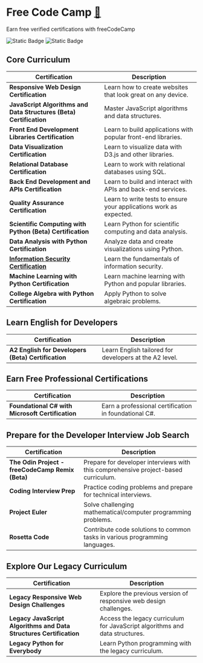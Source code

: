 # Free Code Camp [🔗](https://www.freecodecamp.org/learn/)

Earn free verified certifications with freeCodeCamp

![Static Badge](https://img.shields.io/badge/Mr.CloudExplorer-blue)
![Static Badge](https://img.shields.io/badge/Free_Code_Camp-Solution-Blue) 

## Core Curriculum
| Certification                                    | Description                                              |
|--------------------------------------------------|----------------------------------------------------------|
| **Responsive Web Design Certification**          | Learn how to create websites that look great on any device. |
| **JavaScript Algorithms and Data Structures (Beta) Certification** | Master JavaScript algorithms and data structures.         |
| **Front End Development Libraries Certification** | Learn to build applications with popular front-end libraries. |
| **Data Visualization Certification**             | Learn to visualize data with D3.js and other libraries.  |
| **Relational Database Certification**            | Learn to work with relational databases using SQL.       |
| **Back End Development and APIs Certification**  | Learn to build and interact with APIs and back-end services. |
| **Quality Assurance Certification**              | Learn to write tests to ensure your applications work as expected. |
| **Scientific Computing with Python (Beta) Certification** | Learn Python for scientific computing and data analysis.  |
| **Data Analysis with Python Certification**      | Analyze data and create visualizations using Python.      |
|[**Information Security Certification**](<Information Security Certification/Information_security.md>)           | Learn the fundamentals of information security.           |
| **Machine Learning with Python Certification**   | Learn machine learning with Python and popular libraries. |
| **College Algebra with Python Certification**    | Apply Python to solve algebraic problems.                 |

## Learn English for Developers

| Certification                                    | Description                                              |
|--------------------------------------------------|----------------------------------------------------------|
| **A2 English for Developers (Beta) Certification** | Learn English tailored for developers at the A2 level.    |

## Earn Free Professional Certifications

| Certification                                    | Description                                              |
|--------------------------------------------------|----------------------------------------------------------|
| **Foundational C# with Microsoft Certification** | Earn a professional certification in foundational C#.     |

## Prepare for the Developer Interview Job Search

| Certification                                    | Description                                              |
|--------------------------------------------------|----------------------------------------------------------|
| **The Odin Project - freeCodeCamp Remix (Beta)** | Prepare for developer interviews with this comprehensive project-based curriculum. |
| **Coding Interview Prep**                        | Practice coding problems and prepare for technical interviews. |
| **Project Euler**                                | Solve challenging mathematical/computer programming problems. |
| **Rosetta Code**                                 | Contribute code solutions to common tasks in various programming languages. |

## Explore Our Legacy Curriculum

| Certification                                    | Description                                              |
|--------------------------------------------------|----------------------------------------------------------|
| **Legacy Responsive Web Design Challenges**      | Explore the previous version of responsive web design challenges. |
| **Legacy JavaScript Algorithms and Data Structures Certification** | Access the legacy curriculum for JavaScript algorithms and data structures. |
| **Legacy Python for Everybody**                  | Learn Python programming with the legacy curriculum.      |
